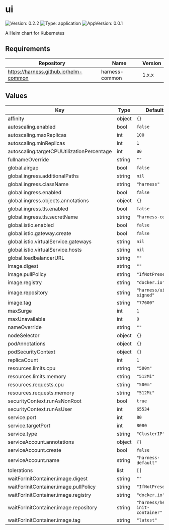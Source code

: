 # ui

![Version: 0.2.2](https://img.shields.io/badge/Version-0.2.2-informational?style=flat-square) ![Type: application](https://img.shields.io/badge/Type-application-informational?style=flat-square) ![AppVersion: 0.0.1](https://img.shields.io/badge/AppVersion-0.0.1-informational?style=flat-square)

A Helm chart for Kubernetes

## Requirements

| Repository | Name | Version |
|------------|------|---------|
| https://harness.github.io/helm-common | harness-common | 1.x.x |

## Values

| Key | Type | Default | Description |
|-----|------|---------|-------------|
| affinity | object | `{}` |  |
| autoscaling.enabled | bool | `false` |  |
| autoscaling.maxReplicas | int | `100` |  |
| autoscaling.minReplicas | int | `1` |  |
| autoscaling.targetCPUUtilizationPercentage | int | `80` |  |
| fullnameOverride | string | `""` |  |
| global.airgap | bool | `false` |  |
| global.ingress.additionalPaths | string | `nil` |  |
| global.ingress.className | string | `"harness"` |  |
| global.ingress.enabled | bool | `false` |  |
| global.ingress.objects.annotations | object | `{}` |  |
| global.ingress.tls.enabled | bool | `false` |  |
| global.ingress.tls.secretName | string | `"harness-cert"` |  |
| global.istio.enabled | bool | `false` |  |
| global.istio.gateway.create | bool | `false` |  |
| global.istio.virtualService.gateways | string | `nil` |  |
| global.istio.virtualService.hosts | string | `nil` |  |
| global.loadbalancerURL | string | `""` |  |
| image.digest | string | `""` |  |
| image.pullPolicy | string | `"IfNotPresent"` |  |
| image.registry | string | `"docker.io"` |  |
| image.repository | string | `"harness/ui-signed"` |  |
| image.tag | string | `"77600"` |  |
| maxSurge | int | `1` |  |
| maxUnavailable | int | `0` |  |
| nameOverride | string | `""` |  |
| nodeSelector | object | `{}` |  |
| podAnnotations | object | `{}` |  |
| podSecurityContext | object | `{}` |  |
| replicaCount | int | `1` |  |
| resources.limits.cpu | string | `"500m"` |  |
| resources.limits.memory | string | `"512Mi"` |  |
| resources.requests.cpu | string | `"500m"` |  |
| resources.requests.memory | string | `"512Mi"` |  |
| securityContext.runAsNonRoot | bool | `true` |  |
| securityContext.runAsUser | int | `65534` |  |
| service.port | int | `80` |  |
| service.targetPort | int | `8080` |  |
| service.type | string | `"ClusterIP"` |  |
| serviceAccount.annotations | object | `{}` |  |
| serviceAccount.create | bool | `false` |  |
| serviceAccount.name | string | `"harness-default"` |  |
| tolerations | list | `[]` |  |
| waitForInitContainer.image.digest | string | `""` |  |
| waitForInitContainer.image.pullPolicy | string | `"IfNotPresent"` |  |
| waitForInitContainer.image.registry | string | `"docker.io"` |  |
| waitForInitContainer.image.repository | string | `"harness/helm-init-container"` |  |
| waitForInitContainer.image.tag | string | `"latest"` |  |

